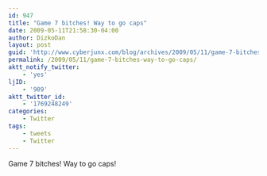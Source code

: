 ```yaml
---
id: 947
title: "Game 7 bitches! Way to go caps"
date: 2009-05-11T21:58:30-04:00
author: DizkoDan
layout: post
guid: 'http://www.cyberjunx.com/blog/archives/2009/05/11/game-7-bitches-way-to-go-caps/'
permalink: /2009/05/11/game-7-bitches-way-to-go-caps/
aktt_notify_twitter:
    - 'yes'
ljID:
    - '909'
aktt_twitter_id:
    - '1769248249'
categories:
    - Twitter
tags:
    - tweets
    - Twitter
---
```


Game 7 bitches! Way to go caps!